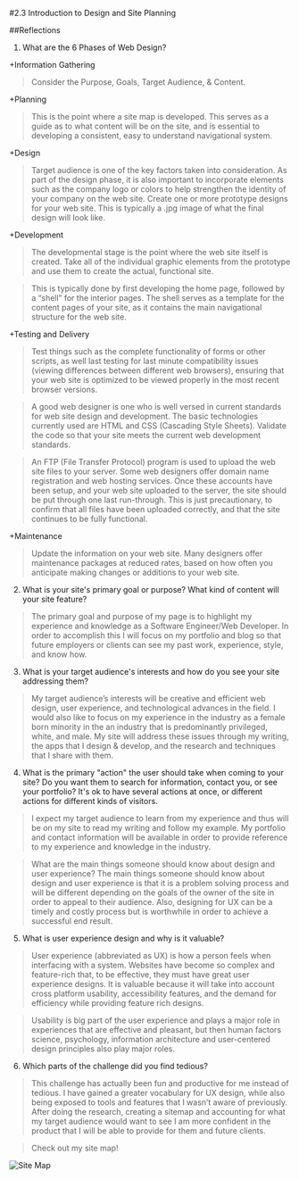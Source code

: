 #2.3 Introduction to Design and Site Planning


##Reflections

1. What are the 6 Phases of Web Design?

+Information Gathering

>Consider the Purpose, Goals, Target Audience, & Content.

+Planning

>This is the point where a site map is developed. This serves as a guide as to what content will be on the site, and is essential to developing a consistent, easy to understand navigational system.

+Design

>Target audience is one of the key factors taken into consideration. As part of the design phase, it is also important to incorporate elements such as the company logo or colors to help strengthen the identity of your company on the web site.
Create one or more prototype designs for your web site. This is typically a .jpg image of what the final design will look like.

+Development

>The developmental stage is the point where the web site itself is created. Take all of the individual graphic elements from the prototype and use them to create the actual, functional site.

>This is typically done by first developing the home page, followed by a “shell” for the interior pages. The shell serves as a template for the content pages of your site, as it contains the main navigational structure for the web site.

+Testing and Delivery

>Test things such as the complete functionality of forms or other scripts, as well last testing for last minute compatibility issues (viewing differences between different web browsers), ensuring that your web site is optimized to be viewed properly in the most recent browser versions.

>A good web designer is one who is well versed in current standards for web site design and development. The basic technologies currently used are HTML and CSS (Cascading Style Sheets). Validate the code so that your site meets the current web development standards.

>An FTP (File Transfer Protocol) program is used to upload the web site files to your server. Some web designers offer domain name registration and web hosting services. Once these accounts have been setup, and your web site uploaded to the server, the site should be put through one last run-through. This is just precautionary, to confirm that all files have been uploaded correctly, and that the site continues to be fully functional.

+Maintenance

>Update the information on your web site. Many designers offer maintenance packages at reduced rates, based on how often you anticipate making changes or additions to your web site.

2. What is your site's primary goal or purpose? What kind of content will your site feature?

>The primary goal and purpose of my page is to highlight my experience and knowledge as a Software Engineer/Web Developer. In order to accomplish this I will focus on my portfolio and blog so that future employers or clients can see my past work, experience, style, and know how.

3. What is your target audience's interests and how do you see your site addressing them?

>My target audience’s interests will be creative and efficient web design, user experience, and technological advances in the field. I would also like to focus on my experience in the industry as a female born minority in the an industry that is predominantly privileged, white, and male. My site will address these issues through my writing, the apps that I design & develop, and the research and techniques that I share with them.

4. What is the primary "action" the user should take when coming to your site? Do you want them to search for information, contact you, or see your portfolio? It's ok to have several actions at once, or different actions for different kinds of visitors.

>I expect my target audience to learn from my experience and thus will be on my site to read my writing and follow my example. My portfolio and contact information will be available in order to provide reference to my experience and knowledge in the industry.

>What are the main things someone should know about design and user experience?
The main things someone should know about design and user experience is that it is a problem solving process and will be different depending on the goals of the owner of the site in order to appeal to their audience. Also, designing for UX can be a timely and costly process but is worthwhile in order to achieve a successful end result.

5. What is user experience design and why is it valuable?

>User experience (abbreviated as UX) is how a person feels when interfacing with a system. Websites have become so complex and feature-rich that, to be effective, they must have great user experience designs.  It is valuable because it will take into account cross platform usability, accessibility features, and the demand for efficiency while providing feature rich designs.

>Usability is big part of the user experience and plays a major role in experiences that are effective and pleasant, but then human factors science, psychology, information architecture and user-centered design principles also play major roles.

6. Which parts of the challenge did you find tedious?

>This challenge has actually been fun and productive for me instead of tedious. I have gained a greater vocabulary for UX design, while also being exposed to tools and features that I wasn’t aware of previously. After doing the research, creating a sitemap and accounting for what my target audience would want to see I am more confident in the product that I will be able to provide for them and future clients.


>Check out my site map!

![Site Map](/.imgs/site-map-rev2.png "Quick Resolve Site Map")